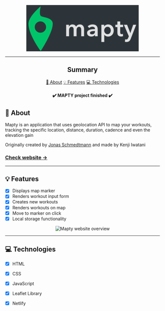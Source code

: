 <section align="center">
    <img width="366px" src="logo-background.png" />
</section>

---

<h2 align="center">Summary</h2>

<p align="center">
    <a href="#about">📙 About</a>
    <a href="#features">💡 Features</a>
    <a href="#technologies">💻 Technologies</a>
</p>

<h4 align="center">
    ✔️ MAPTY project finished ✔️
</h4>

<H2 id="about">📙 About</H2>

<p>Mapty is an application that uses geolocation API to map your workouts, tracking the specific location, distance, duration, cadence and even the elevation gain</p>
<p>Originally created by <a href="https://github.com/jonasschmedtmann">Jonas Schmedtmann<a/> and made by Kenji Iwatani</p>
<p>
    <h3><a href="https://mapty-kenji.netlify.app/">Check website &rarr;</a></h3>
</p>

---

<H2 id="features">💡 Features</H2>

- [x] Displays map marker
- [x] Renders workout input form
- [x] Creates new workouts
- [x] Renders workouts on map
- [x] Move to marker on click
- [x] Local storage functionality

<section align="center">
    <img alt="Mapty website overview" src="mapty.gif"/>
</section>

---

<H2 id="technologies">💻 Technologies</H2>

- [x] HTML
- [x] CSS
- [x] JavaScript
- [x] Leaflet Library
- [x] Netlify

